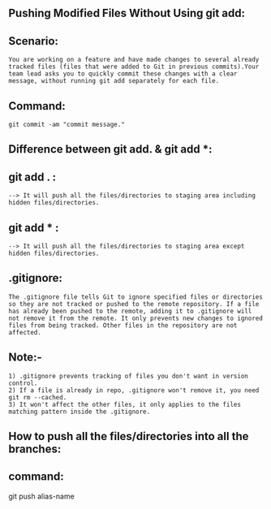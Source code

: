 Pushing Modified Files Without Using git add:
---------------------------------------------

Scenario:
--------

	You are working on a feature and have made changes to several already tracked files (files that were added to Git in previous commits).Your team lead asks you to quickly commit these changes with a clear message, without running git add separately for each file.


Command:
--------
	git commit -am "commit message."





Difference between git add. & git add *:
----------------------------------------

git add . :
-----------
	--> It will push all the files/directories to staging area including hidden files/directories.

git add * :
-----------
	--> It will push all the files/directories to staging area except hidden files/directories.
 

.gitignore:
-----------
	The .gitignore file tells Git to ignore specified files or directories so they are not tracked or pushed to the remote repository. If a file has already been pushed to the remote, adding it to .gitignore will not remove it from the remote. It only prevents new changes to ignored files from being tracked. Other files in the repository are not affected.

Note:-
-----
	1) .gitignore prevents tracking of files you don't want in version control.
	2) If a file is already in repo, .gitignore won't remove it, you need git rm --cached.
	3) It won't affect the other files, it only applies to the files matching pattern inside the .gitignore.


How to push all the files/directories into all the branches:
-----------------------------------------------------------
command:
-------
git push alias-name 

